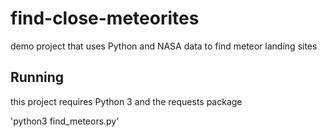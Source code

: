 # find-close-meteorites
demo project that uses Python and NASA data to find meteor landing sites

## Running

this project requires Python 3 and the requests package

'python3 find_meteors.py'
